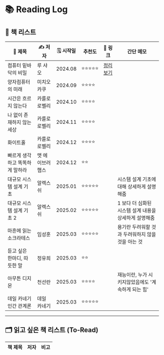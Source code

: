 

# 📚 Reading Log

## 📖 책 리스트

| 📖 제목 | ✍️ 저자 | 🗓️ 시작일 | 추천도 | 🔗 링크 | 간단 메모 |
|--------|--------|----------|--------|--------|--------|
| 컴퓨터 밑바닥의 비밀 | 루 샤오 | 2024.08 | ⭐⭐⭐⭐⭐ | [정리 보기](./human-relations/README.md) | |
| 양자컴퓨터의 미래 | 미치오 카쿠 | 2024.09 | ⭐⭐⭐⭐ | | |
| 시간은 흐르지 않는다 | 카를로 로벨리 | 2024.10 | ⭐⭐⭐⭐ | | |
| 나 없이 존재하지 않는 세상 | 카를로 로벨리 | 2024.11 | ⭐⭐⭐⭐ | | |
| 화이트홀 | 카를로 로벨리 | 2024.12 | ⭐⭐⭐⭐ | | |
| 빠르게 생각하고 똑똑하게 말하라 | 맷 에이브러햄스 | 2024.12 | ⭐⭐ | | |
| 대규모 시스템 설계 기초 | 알렉스 쉬 | 2025.01 | ⭐⭐⭐⭐⭐ | | 시스템 설계 기초에 대해 상세하게 설명해줌 |
| 대규모 시스템 설계 기초 2 | 알렉스 쉬 | 2025.02 | ⭐⭐⭐⭐⭐ | | 1 보다 더 심화된 시스템 설계 내용을 상세하게 설명해줌 |
| 마흔에 읽는 소크라테스 | 임성훈 | 2025.03 | ⭐⭐⭐⭐⭐ | | 용기란 두려워할 것과 두려워하지 않을 것을 아는 것 |
| 듣고 싶은 한마디, 따듯한 말 | 정유희 | 2025.03 | ⭐⭐ | | |
| 아무튼 디지몬 | 천선란 | 2025.03 | ⭐⭐⭐⭐ | | 재능이란, 누가 시키지않았음에도 '계속하게 되는 힘' |
| 데일 카네기 인간 관계론 | 데일 카네기 | 2025.03 | ⭐⭐⭐⭐⭐ | | |

---

## 🗂️ 읽고 싶은 책 리스트 (To-Read)

| 책 제목 | 저자 | 비고 |
|---|---|---|

